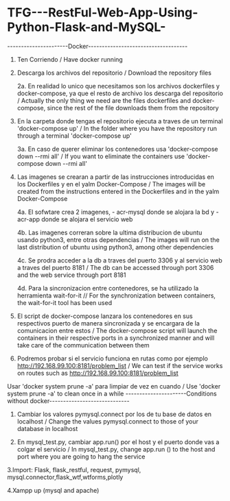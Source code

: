 # TFG---RestFul-Web-App-Using-Python-Flask-and-MySQL-
----------------------Docker------------------------------------
1. Ten Corriendo / Have docker running
2. Descarga los archivos del repositorio / Download the repository files

    2a. En realidad lo unico que necesitamos son los archivos dockerfiles y docker-compose, ya que el resto de archivo los descarga del     repositorio / Actually the only thing we need are the files dockerfiles and docker-compose, since the rest of the file downloads         them from the repository  
    
3. En la carpeta donde tengas el repositorio ejecuta a traves de un terminal 'docker-compose up' / In the folder where you have the repository run through a terminal 'docker-compose up'

    3a. En caso de querer eliminar los contenedores usa 'docker-compose down --rmi all' / 
If you want to eliminate the containers use 'docker-compose down --rmi all'

4. Las imagenes se crearan a partir de las instrucciones introducidas en los Dockerfiles y en el yalm Docker-Compose / The images will be created from the instructions entered in the Dockerfiles and in the yalm Docker-Compose

    4a. El sofwtare crea 2 imagenes, - acr-mysql donde se alojara la bd y - acr-app donde se alojara el servicio web
    
    4b. Las imagenes correran sobre la ultima distribucion de ubuntu usando python3, entre otras dependencias / The images will run on       the last distribution of ubuntu using python3, among other dependencies
    
    4c. Se prodra acceder a la db a traves del puerto 3306 y al servicio web a traves del puerto 8181 / The db can be accessed through       port 3306 and the web service through port 8181
    
    4d. Para la sincronizacion entre contenedores, se ha utilizado la herramienta wait-for-it //  For the synchronization between containers, the wait-for-it tool has been used
    
5. El script de docker-compose lanzara los contenedores en sus respectivos puerto de manera sincronizada y se encargara de la comunicacion entre estos / The docker-compose script will launch the containers in their respective ports in a synchronized manner and will take care of the communication between them

6. Podremos probar si el servicio funciona en rutas como por ejemplo http://192.168.99.100:8181/problem_list / We can test if the service works on routes such as http://192.168.99.100:8181/problem_list

Usar 'docker system prune -a' para limpiar de vez en cuando / Use 'docker system prune -a' to clean once in a while
----------------------Conditions without docker-----------------------------
1. Cambiar los valores pymysql.connect por los de tu base de datos en localhost / Change the values pymysql.connect to those of your database in localhost

2. En mysql_test.py, cambiar app.run() por el host y el puerto donde vas a colgar el servicio / In mysql_test.py, change app.run () to the host and port where you are going to hang the service

3.Import: Flask, flask_restful, request, pymysql, mysql.connector,flask_wtf,wtforms,plotly

4.Xampp up (mysql and apache)

